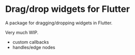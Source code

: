 # Drag/drop widgets for Flutter

A package for dragging/dropping widgets in Flutter. 

Very much WIP.

- custom callbacks
- handles/edge nodes




